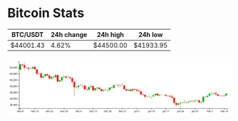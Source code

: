 # Bitcoin Stats

BTC/USDT|24h change|24h high|24h low|
|---|---|---|---|
|$44001.43|4.62%|$44500.00|$41933.95|

<img src="./chart.svg">
